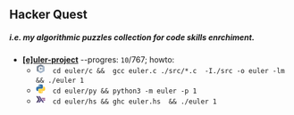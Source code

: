 ## Hacker Quest
##### i.e. my algorithmic puzzles collection for code skills enrchiment.


* [**[e]uler-project**](https://projecteuler.net/) --progres: `10`/767; howto:
  * <img src="img/c.png" alt="c" width="16"/>&emsp;`cd euler/c &&  gcc euler.c ./src/*.c  -I./src -o euler -lm && ./euler 1`
  * <img src="img/py.png" alt="python" width="16"/>&emsp;`cd euler/py && python3 -m euler -p 1`
  * <img src="img/hs.png" alt="haskell" width="16"/>&emsp;`cd euler/hs && ghc euler.hs  && ./euler 1`
